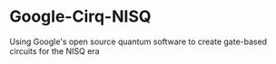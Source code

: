 # Google-Cirq-NISQ
Using Google's open source quantum software to create gate-based circuits for the NISQ era 
